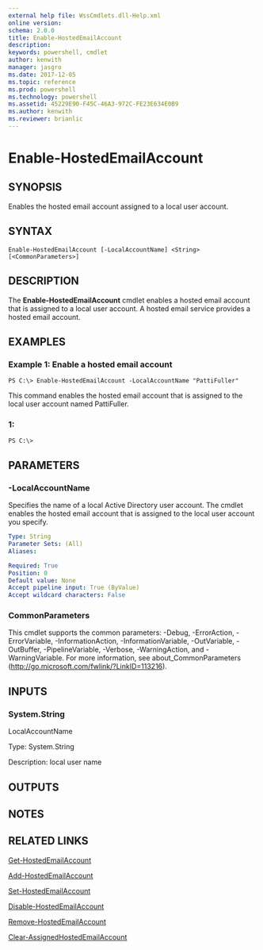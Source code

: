 ```yaml
---
external help file: WssCmdlets.dll-Help.xml
online version: 
schema: 2.0.0
title: Enable-HostedEmailAccount
description: 
keywords: powershell, cmdlet
author: kenwith
manager: jasgro
ms.date: 2017-12-05
ms.topic: reference
ms.prod: powershell
ms.technology: powershell
ms.assetid: 45229E90-F45C-46A3-972C-FE23E634E0B9
ms.author: kenwith
ms.reviewer: brianlic
---
```


# Enable-HostedEmailAccount

## SYNOPSIS
Enables the hosted email account assigned to a local user account.

## SYNTAX

```
Enable-HostedEmailAccount [-LocalAccountName] <String> [<CommonParameters>]
```

## DESCRIPTION
The **Enable-HostedEmailAccount** cmdlet enables a hosted email account that is assigned to a local user account.
A hosted email service provides a hosted email account.

## EXAMPLES

### Example 1: Enable a hosted email account
```
PS C:\> Enable-HostedEmailAccount -LocalAccountName "PattiFuller"
```

This command enables the hosted email account that is assigned to the local user account named PattiFuller.

### 1:
```
PS C:\>
```

## PARAMETERS

### -LocalAccountName
Specifies the name of a local Active Directory user account.
The cmdlet enables the hosted email account that is assigned to the local user account you specify.

```yaml
Type: String
Parameter Sets: (All)
Aliases: 

Required: True
Position: 0
Default value: None
Accept pipeline input: True (ByValue)
Accept wildcard characters: False
```

### CommonParameters
This cmdlet supports the common parameters: -Debug, -ErrorAction, -ErrorVariable, -InformationAction, -InformationVariable, -OutVariable, -OutBuffer, -PipelineVariable, -Verbose, -WarningAction, and -WarningVariable. For more information, see about_CommonParameters (http://go.microsoft.com/fwlink/?LinkID=113216).

## INPUTS

### System.String
LocalAccountName

Type: System.String

Description: local user name

## OUTPUTS

## NOTES

## RELATED LINKS

[Get-HostedEmailAccount](./Get-HostedEmailAccount.md)

[Add-HostedEmailAccount](./Add-HostedEmailAccount.md)

[Set-HostedEmailAccount](./Set-HostedEmailAccount.md)

[Disable-HostedEmailAccount](./Disable-HostedEmailAccount.md)

[Remove-HostedEmailAccount](./Remove-HostedEmailAccount.md)

[Clear-AssignedHostedEmailAccount](./Clear-AssignedHostedEmailAccount.md)

